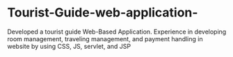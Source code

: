 # Tourist-Guide-web-application-
Developed a tourist guide Web-Based Application. Experience in developing room management, traveling management, and payment handling in website by using CSS, JS, servlet, and JSP

